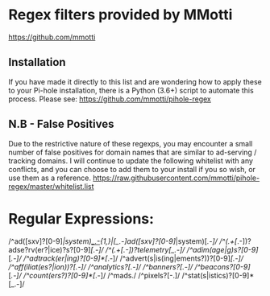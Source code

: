 # Regex filters provided by MMotti

https://github.com/mmotti

## Installation
If you have made it directly to this list and are wondering how to apply these to your Pi-hole
installation, there is a Python (3.6+) script to automate this process. Please see:
https://github.com/mmotti/pihole-regex

## N.B - False Positives
Due to the restrictive nature of these regexps, you may encounter a small number of false positives
for domain names that are similar to ad-serving / tracking domains.
I will continue to update the following whitelist with any conflicts, and you can choose to
add them to your install if you so wish, or use them as a reference.
https://raw.githubusercontent.com/mmotti/pihole-regex/master/whitelist.list

# Regular Expressions:

/^ad([sxv]?[0-9]*|system)[_.-]([^.[:space:]]+\.){1,}|[_.-]ad([sxv]?[0-9]*|system)[_.-]/
/^(.+[_.-])?adse?rv(er?|ice)?s?[0-9]*[_.-]/
/^(.+[_.-])?telemetry[_.-]/
/^adim(age|g)s?[0-9]*[_.-]/
/^adtrack(er|ing)?[0-9]*[_.-]/
/^advert(s|is(ing|ements?))?[0-9]*[_.-]/
/^aff(iliat(es?|ion))?[_.-]/
/^analytics?[_.-]/
/^banners?[_.-]/
/^beacons?[0-9]*[_.-]/
/^count(ers?)?[0-9]*[_.-]/
/^mads\./
/^pixels?[-.]/
/^stat(s|istics)?[0-9]*[_.-]/
